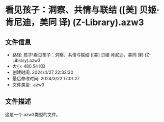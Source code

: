 ﻿# 看见孩子：洞察、共情与联结 ([美] 贝姬·肯尼迪，美同 译) (Z-Library).azw3

## 文件信息
- 路径: 孩子\看见孩子：洞察、共情与联结 ([美] 贝姬·肯尼迪，美同 译) (Z-Library).azw3
- 大小: 480.54 KB
- 创建时间: 2024/4/27 22:32:30
- 最后修改时间: 2024/3/22 17:01:27
- 文件类型: .azw3

## 文件描述
这是一个.azw3类型的文件。

